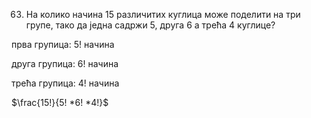 63. На колико начина 15 различитих куглица може поделити на три групе, тако да једна садржи 5, друга 6 а трећа 4 куглице?

прва групица: 5! начина

друга групица: 6! начина

трећа групица: 4! начина

$\frac{15!}{5! *6! *4!}$